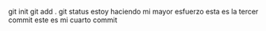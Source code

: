 git init
git add .
git status
estoy haciendo mi mayor esfuerzo
esta es la tercer commit
este es mi cuarto commit 
